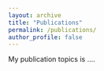 ```yaml
---
layout: archive
title: "Publications"
permalink: /publications/
author_profile: false
---
```


My publication topics is ....
